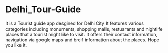 # Delhi_Tour-Guide
It is a Tourist guide app desgined for Delhi City
It features various categories including monuments, shopping malls, restuarants and nightlife places that a tourist might like to visit.
It offers their contact information, navigation via google maps and breif information about the places.
Hope you like it.

